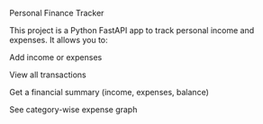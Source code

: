 Personal Finance Tracker

This project is a Python FastAPI app to track personal income and expenses.
It allows you to:

Add income or expenses

View all transactions

Get a financial summary (income, expenses, balance)

See category-wise expense graph
